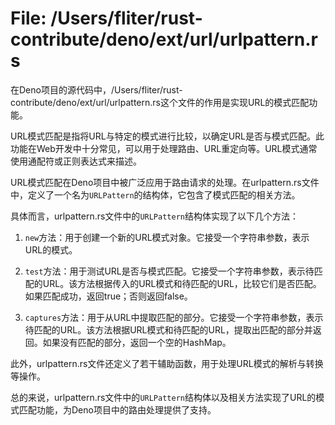 # File: /Users/fliter/rust-contribute/deno/ext/url/urlpattern.rs

在Deno项目的源代码中，/Users/fliter/rust-contribute/deno/ext/url/urlpattern.rs这个文件的作用是实现URL的模式匹配功能。

URL模式匹配是指将URL与特定的模式进行比较，以确定URL是否与模式匹配。此功能在Web开发中十分常见，可以用于处理路由、URL重定向等。URL模式通常使用通配符或正则表达式来描述。

URL模式匹配在Deno项目中被广泛应用于路由请求的处理。在urlpattern.rs文件中，定义了一个名为`URLPattern`的结构体，它包含了模式匹配的相关方法。

具体而言，urlpattern.rs文件中的`URLPattern`结构体实现了以下几个方法：

1. `new`方法：用于创建一个新的URL模式对象。它接受一个字符串参数，表示URL的模式。

2. `test`方法：用于测试URL是否与模式匹配。它接受一个字符串参数，表示待匹配的URL。该方法根据传入的URL模式和待匹配的URL，比较它们是否匹配。如果匹配成功，返回true；否则返回false。

3. `captures`方法：用于从URL中提取匹配的部分。它接受一个字符串参数，表示待匹配的URL。该方法根据URL模式和待匹配的URL，提取出匹配的部分并返回。如果没有匹配的部分，返回一个空的HashMap。

此外，urlpattern.rs文件还定义了若干辅助函数，用于处理URL模式的解析与转换等操作。

总的来说，urlpattern.rs文件中的`URLPattern`结构体以及相关方法实现了URL的模式匹配功能，为Deno项目中的路由处理提供了支持。


